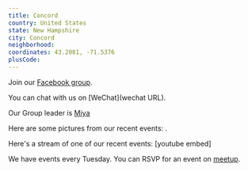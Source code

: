 ```yaml
---
title: Concord
country: United States
state: New Hampshire
city: Concord
neighborhood: 
coordinates: 43.2081, -71.5376
plusCode:
---
```

Join our [Facebook group](https://www.facebook.com/groups/freecodecamp.concord/).

You can chat with us on [WeChat](wechat URL).

Our Group leader is [Miya](freecodecamp.org/miya)

Here are some pictures from our recent events:
![]().

Here's a stream of one of our recent events:
[youtube embed]

We have events every Tuesday. You can RSVP for an event on [meetup](meetupurl).
